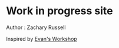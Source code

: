 # Work in progress site

Author : Zachary Russell

Inspired by [Evan's Workshop](https://github.com/Ebonsignori/Ebonsignori.github.io)